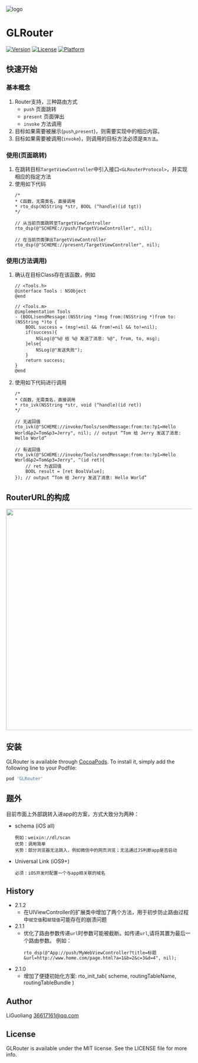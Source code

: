 ![logo](https://gl9700.gitee.io/assets/images/logo800.png)
# GLRouter

[![Version](https://img.shields.io/cocoapods/v/GLRouter.svg?style=flat)](https://cocoapods.org/pods/GLRouter)
[![License](https://img.shields.io/cocoapods/l/GLRouter.svg?style=flat)](https://cocoapods.org/pods/GLRouter)
[![Platform](https://img.shields.io/cocoapods/p/GLRouter.svg?style=flat)](https://cocoapods.org/pods/GLRouter)

## 快速开始
### 基本概念
1. Router支持，三种路由方式
    * `push` 页面跳转
    * `present` 页面弹出
    * `invoke` 方法调用
2. 目标如果需要被展示(`push`,`present`)，则需要实现<GLRouterProtocol>中的相应内容。
3. 目标如果需要被调用(`invoke`)，则调用的目标方法必须是`类方法`。

### 使用(页面跳转)
1. 在跳转目标`TargetViewController`中引入接口`<GLRouterProtocol>`，并实现相应的指定方法
2. 使用如下代码
    ```objc
    /*
    * C函数，无需类名，直接调用
    * rto_dsp(NSString *str, BOOL (^handle)(id tgt))
    */

    // 从当前页面跳转至TargetViewController
    rto_dsp(@"SCHEME://push/TargetViewController", nil);

    // 在当前页面弹出TargetViewController
    rto_dsp(@"SCHEME://present/TargetViewController", nil);
    ```
### 使用(方法调用)
1. 确认在目标Class存在该函数，例如
    ```objc
    // <Tools.h>
    @interface Tools : NSObject
    @end

    // <Tools.m>
    @implementation Tools
    - (BOOL)sendMessage:(NSString *)msg from:(NSString *)from to:(NSString *)to {
        BOOL success = (msg!=nil && from!=nil && to!=nil);
        if(success){
            NSLog(@"%@ 给 %@ 发送了消息: %@", from, to, msg);
        }else{
            NSLog(@"发送失败");
        }
        return success;
    }
    @end
    ```
2. 使用如下代码进行调用
    ```objc
    /*
    * C函数，无需类名，直接调用
    * rto_ivk(NSString *str, void (^handle)(id ret))
    */

    // 无返回值
    rto_ivk(@"SCHEME://invoke/Tools/sendMessage:from:to:?p1=Hello World&p2=Tom&p3=Jerry", nil); // output “Tom 给 Jerry 发送了消息: Hello World”

    // 有返回值
    rto_ivk(@"SCHEME://invoke/Tools/sendMessage:from:to:?p1=Hello World&p2=Tom&p3=Jerry", ^(id ret){
        // ret 为返回值
        BOOL result = [ret BoolValue];
    }); // output “Tom 给 Jerry 发送了消息: Hello World”

    ```

## RouterURL的构成
<img src="https://gl9700.gitee.io/assets/images/router_url_info.jpg" width="600px">

## 安装

GLRouter is available through [CocoaPods](https://cocoapods.org). To install
it, simply add the following line to your Podfile:
```ruby
pod 'GLRouter'
```

## 题外 

目前市面上外部跳转入进app的方案，方式大致分为两种：
* schema (iOS all)
    ```
    例如：weixin://dl/scan
    优势：调用简单
    劣势：部分浏览器无法跳入，例如微信中的网页浏览；无法通过JS判断app是否启动
    ```
* Universal Link (iOS9+)
    ```
    必须：iOS开发时配置一个与app相关联的域名
    ```
## History
* 2.1.2
    * 在UIViewController的扩展类中增加了两个方法，用于初步防止路由过程中`赋空值`和`赋错值`可能存在的崩溃问题
* 2.1.1
    * 优化了路由参数传递`url`时参数可能被截断。如传递`url`,请将其置为最后一个路由参数。
        例如：
        ```
        rto_dsp(@"App://push/MyWebViewController?title=标题&url=http://www.home.com/page.html?a=1&b=2&c=3&d=4", nil);
        ```
* 2.1.0
    * 增加了便捷初始化方案: rto_init_tab( scheme, routingTableName, routingTableBundle )


## Author

LiGuoliang 36617161@qq.com

## License

GLRouter is available under the MIT license. See the LICENSE file for more info.
